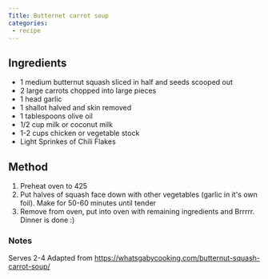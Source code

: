 ```yaml
---
Title: Butternet carrot soup
categories:
 - recipe
---
```


## Ingredients
* 1 medium butternut squash sliced in half and seeds scooped out
* 2 large carrots chopped into large pieces
* 1 head garlic
* 1 shallot halved and skin removed
* 1 tablespoons olive oil
* 1/2 cup milk or coconut milk
* 1-2 cups chicken or vegetable stock
* Light Sprinkes of Chili Flakes

## Method
1. Preheat oven to 425
2. Put halves of squash face down with other vegetables (garlic in it's own foil).  Make for 50-60 minutes until tender
3. Remove from oven, put into oven with remaining ingredients and Brrrrr.  Dinner is done :)

### Notes
Serves 2-4
Adapted from https://whatsgabycooking.com/butternut-squash-carrot-soup/
